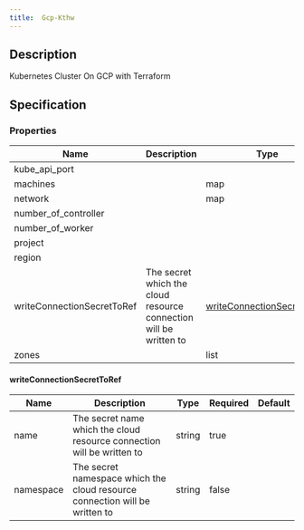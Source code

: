 ```yaml
---
title:  Gcp-Kthw
---
```


## Description

Kubernetes Cluster On GCP with Terraform

## Specification


### Properties

 Name | Description | Type | Required | Default 
 ------------ | ------------- | ------------- | ------------- | ------------- 
 kube_api_port |  |  | false |  
 machines |  | map | false |  
 network |  | map | false |  
 number_of_controller |  |  | false |  
 number_of_worker |  |  | false |  
 project |  |  | false |  
 region |  |  | false |  
 writeConnectionSecretToRef | The secret which the cloud resource connection will be written to | [writeConnectionSecretToRef](#writeConnectionSecretToRef) | false |  
 zones |  | list | false |  


#### writeConnectionSecretToRef

 Name | Description | Type | Required | Default 
 ------------ | ------------- | ------------- | ------------- | ------------- 
 name | The secret name which the cloud resource connection will be written to | string | true |  
 namespace | The secret namespace which the cloud resource connection will be written to | string | false |  
